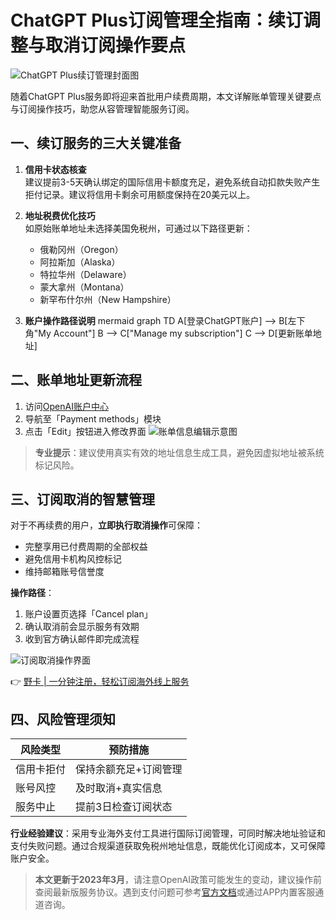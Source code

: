 # ChatGPT Plus订阅管理全指南：续订调整与取消订阅操作要点

![ChatGPT Plus续订管理封面图](https://bbtdd.com/wp-content/uploads/img/160873904120618.webp)

随着ChatGPT Plus服务即将迎来首批用户续费周期，本文详解账单管理关键要点与订阅操作技巧，助您从容管理智能服务订阅。

## 一、续订服务的三大关键准备
1. **信用卡状态核查**  
建议提前3-5天确认绑定的国际信用卡额度充足，避免系统自动扣款失败产生拒付记录。建议将信用卡剩余可用额度保持在20美元以上。

2. **地址税费优化技巧**  
如原始账单地址未选择美国免税州，可通过以下路径更新：
   - 俄勒冈州（Oregon）
   - 阿拉斯加（Alaska）
   - 特拉华州（Delaware）
   - 蒙大拿州（Montana）
   - 新罕布什尔州（New Hampshire）

3. **账户操作路径说明**
mermaid
graph TD
    A[登录ChatGPT账户] --> B[左下角"My Account"]
    B --> C["Manage my subscription"]
    C --> D[更新账单地址]


## 二、账单地址更新流程
1. 访问[OpenAI账户中心](https://platform.openai.com/account)
2. 导航至「Payment methods」模块
3. 点击「Edit」按钮进入修改界面
![账单信息编辑示意图](https://bbtdd.com/wp-content/uploads/img/959218584.webp)

> **专业提示**：建议使用真实有效的地址信息生成工具，避免因虚拟地址被系统标记风险。

## 三、订阅取消的智慧管理
对于不再续费的用户，**立即执行取消操作**可保障：
- 完整享用已付费周期的全部权益
- 避免信用卡机构风控标记
- 维持邮箱账号信誉度

**操作路径**：
1. 账户设置页选择「Cancel plan」
2. 确认取消前会显示服务有效期
3. 收到官方确认邮件即完成流程

![订阅取消操作界面](https://bbtdd.com/wp-content/uploads/img/9453146656792.webp)

👉 [野卡 | 一分钟注册，轻松订阅海外线上服务](https://bbtdd.com/yeka)

## 四、风险管理须知
| 风险类型        | 预防措施                     |
|-----------------|------------------------------|
| 信用卡拒付      | 保持余额充足+订阅管理        |
| 账号风控        | 及时取消+真实信息            |
| 服务中止        | 提前3日检查订阅状态          |

**行业经验建议**：采用专业海外支付工具进行国际订阅管理，可同时解决地址验证和支付失败问题。通过合规渠道获取免税州地址信息，既能优化订阅成本，又可保障账户安全。


> **本文更新于2023年3月**，请注意OpenAI政策可能发生的变动，建议操作前查阅最新版服务协议。遇到支付问题可参考[官方文档](https://help.openai.com/)或通过APP内置客服通道咨询。